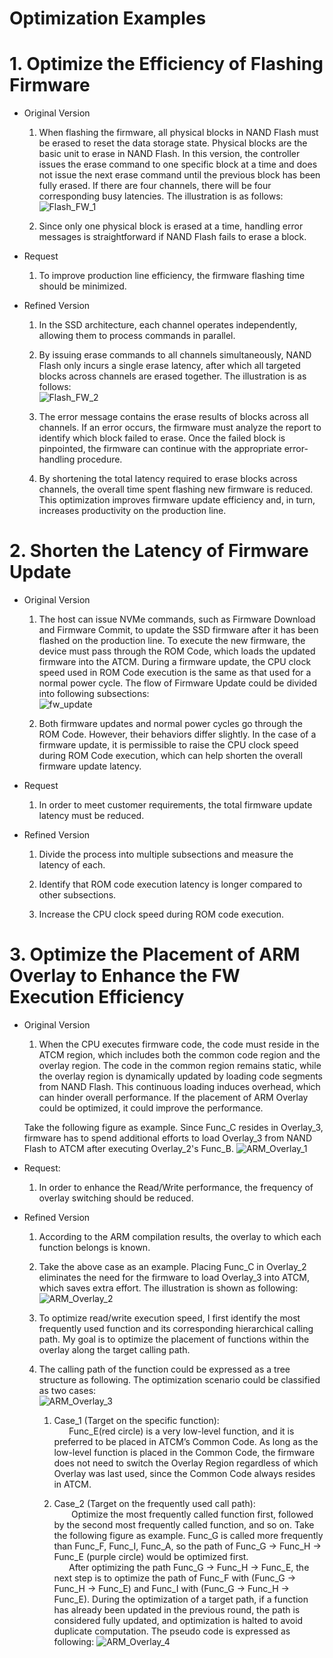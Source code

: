 # Optimization Examples
# 1. Optimize the Efficiency of Flashing Firmware
- Original Version
    1. When flashing the firmware, all physical blocks in NAND Flash must be erased to reset the data storage state. Physical blocks are the basic unit to erase in NAND Flash. In this version, the controller issues the erase command to one specific block at a time and does not issue the next erase command until the previous block has been fully erased. If there are four channels, there will be four corresponding busy latencies. The illustration is as follows:
    ![Flash_FW_1](../Image/3_Optimization_Examples/Flash_FW_1.png)

    2. Since only one physical block is erased at a time, handling error messages is straightforward if NAND Flash fails to erase a block.

- Request
    1. To improve production line efficiency, the firmware flashing time should be minimized.

- Refined Version
    1. In the SSD architecture, each channel operates independently, allowing them to process commands in parallel.

    2. By issuing erase commands to all channels simultaneously, NAND Flash only incurs a single erase latency, after which all targeted blocks across channels are erased together. The illustration is as follows: <br>
    ![Flash_FW_2](../Image/3_Optimization_Examples/Flash_FW_2.png)

    3. The error message contains the erase results of blocks across all channels. If an error occurs, the firmware must analyze the report to identify which block failed to erase. Once the failed block is pinpointed, the firmware can continue with the appropriate error-handling procedure.

    4. By shortening the total latency required to erase blocks across channels, the overall time spent flashing new firmware is reduced. This optimization improves firmware update efficiency and, in turn, increases productivity on the production line.

# 2. Shorten the Latency of Firmware Update
- Original Version
    1. The host can issue NVMe commands, such as Firmware Download and Firmware Commit, to update the SSD firmware after it has been flashed on the production line. To execute the new firmware, the device must pass through the ROM Code, which loads the updated firmware into the ATCM. During a firmware update, the CPU clock speed used in ROM Code execution is the same as that used for a normal power cycle. The flow of Firmware Update could be divided into following subsections: <br>
    ![fw_update](../Image/3_Optimization_Examples/fw_update.png)

    2. Both firmware updates and normal power cycles go through the ROM Code. However, their behaviors differ slightly. In the case of a firmware update, it is permissible to raise the CPU clock speed during ROM Code execution, which can help shorten the overall firmware update latency. 

- Request
    1. In order to meet customer requirements, the total firmware update latency must be reduced.

- Refined Version 
    1. Divide the process into multiple subsections and measure the latency of each.

    2. Identify that ROM code execution latency is longer compared to other subsections.
    
    3. Increase the CPU clock speed during ROM code execution.
    
# 3. Optimize the Placement of ARM Overlay to Enhance the FW Execution Efficiency 
- Original Version
    1. When the CPU executes firmware code, the code must reside in the ATCM region, which includes both the common code region and the overlay region. The code in the common region remains static, while the overlay region is dynamically updated by loading code segments from NAND Flash. This continuous loading induces overhead, which can hinder overall performance. If the placement of ARM Overlay could be optimized, it could improve the performance. <br> 

    Take the following figure as example. Since Func_C resides in Overlay_3, firmware has to spend additional efforts to load Overlay_3 from NAND Flash to ATCM after executing Overlay_2's Func_B.
    ![ARM_Overlay_1](../Image/3_Optimization_Examples/ARM_Overlay_1.png)

- Request: 
    1. In order to enhance the Read/Write performance, the frequency of overlay switching should be reduced.

- Refined Version
    1. According to the ARM compilation results, the overlay to which each function belongs is known.

    2. Take the above case as an example. Placing Func_C in Overlay_2 eliminates the need for the firmware to load Overlay_3 into ATCM, which saves extra effort. The illustration is shown as following:
    ![ARM_Overlay_2](../Image/3_Optimization_Examples/ARM_Overlay_2.png)

    3. To optimize read/write execution speed, I first identify the most frequently used function and its corresponding hierarchical calling path. My goal is to optimize the placement of functions within the overlay along the target calling path. 

    4. The calling path of the function could be expressed as a tree structure as following. The optimization scenario could be classified as two cases: <br>
    ![ARM_Overlay_3](../Image/3_Optimization_Examples/ARM_Overlay_3.png)
        1. Case_1 (Target on the specific function): <br>
        &nbsp;&nbsp;&nbsp;&nbsp;&nbsp;&nbsp;Func_E(red circle) is a very low-level function, and it is preferred to be placed in ATCM’s Common Code. As long as the low-level function is placed in the Common Code, the firmware does not need to switch the Overlay Region regardless of which Overlay was last used, since the Common Code always resides in ATCM. 

        2. Case_2 (Target on the frequently used call path): <br>
        &nbsp;&nbsp;&nbsp;&nbsp;&nbsp;&nbsp; Optimize the most frequently called function first, followed by the second most frequently called function, and so on. Take the following figure as example. Func_G is called more frequently than Func_F, Func_I, Func_A, so the path of Func_G →  Func_H →  Func_E (purple circle) would be optimized first. <br>
        &nbsp;&nbsp;&nbsp;&nbsp;&nbsp;&nbsp;After optimizing the path Func_G → Func_H → Func_E, the next step is to optimize the path of Func_F with (Func_G → Func_H → Func_E) and Func_I with (Func_G → Func_H → Func_E). During the optimization of a target path, if a function has already been updated in the previous round, the path is considered fully updated, and optimization is halted to avoid duplicate computation.
        The pseudo code is expressed as following:
        ![ARM_Overlay_4](../Image/3_Optimization_Examples/ARM_Overlay_4.png)
    